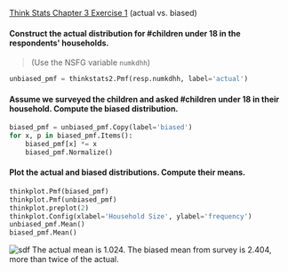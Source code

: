 [Think Stats Chapter 3 Exercise 1](http://greenteapress.com/thinkstats2/html/thinkstats2004.html#toc31) (actual vs. biased)
#### Construct the actual distribution for #children under 18 in the respondents' households.  
> (Use the NSFG variable `numkdhh`)
```python
unbiased_pmf = thinkstats2.Pmf(resp.numkdhh, label='actual')
```
#### Assume we surveyed the children and asked #children under 18 in their household. Compute the biased distribution.
```python
biased_pmf = unbiased_pmf.Copy(label='biased')
for x, p in biased_pmf.Items():
    biased_pmf[x] *= x
    biased_pmf.Normalize()
```
#### Plot the actual and biased distributions. Compute their means.
```python
thinkplot.Pmf(biased_pmf)
thinkplot.Pmf(unbiased_pmf)
thinkplot.preplot(2)
thinkplot.Config(xlabel='Household Size', ylabel='frequency')
unbiased_pmf.Mean()
biased_pmf.Mean()
```
![sdf](../../../img/actual_vs_biased.png)
The actual mean is 1.024. The biased mean from survey is 2.404, more than twice of the actual.
